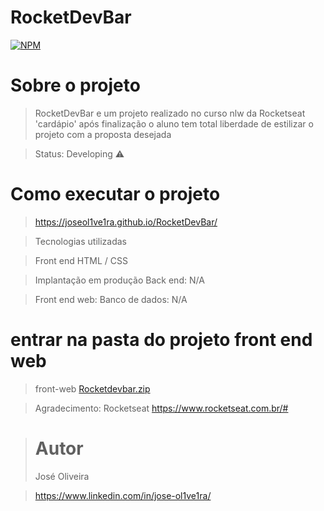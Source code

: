 # RocketDevBar

[![NPM](https://img.shields.io/npm/l/react)](https://github.com/JoseOl1ve1ra/RocketDevBar/new/main)


# Sobre o projeto 

>RocketDevBar e um projeto realizado no curso nlw da Rocketseat  'cardápio'  após finalização
o aluno tem total liberdade de estilizar o projeto com a proposta desejada 


>Status: Developing ⚠️


# Como executar o projeto
>https://joseol1ve1ra.github.io/RocketDevBar/


>Tecnologias utilizadas


>  Front end
>HTML / CSS 



>Implantação em produção
>Back end: N/A

>Front end web: 
>Banco de dados: N/A




# entrar na pasta do projeto front end web
>front-web
>[Rocketdevbar.zip](https://github.com/JoseOl1ve1ra/RocketDevBar/files/10419195/Rocketdevbar.zip)


>Agradecimento: Rocketseat 
>https://www.rocketseat.com.br/#



> # Autor
>José Oliveira

>https://www.linkedin.com/in/jose-ol1ve1ra/                    
